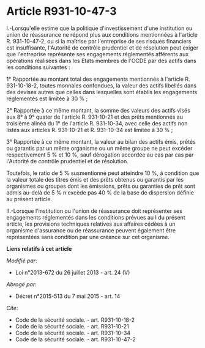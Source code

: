 # Article R931-10-47-3

I.-Lorsqu'elle estime que la politique d'investissement d'une institution ou union de réassurance ne répond plus aux
conditions mentionnées à l'article R. 931-10-47-2, ou si la maîtrise par l'entreprise de ses risques financiers est
insuffisante, l'Autorité de contrôle prudentiel et de résolution peut exiger que l'entreprise représente ses engagements
réglementés afférents aux opérations réalisées dans les Etats membres de l'OCDE par des actifs dans les conditions
suivantes : 

1° Rapportée au montant total des engagements mentionnés à l'article R. 931-10-18-2, toutes monnaies confondues, la valeur
des actifs libellés dans des devises autres que celles dans lesquelles sont établis les engagements réglementés est limitée à
30 % ; 

2° Rapportée à ce même montant, la somme des valeurs des actifs visés aux 8° à 9° quater de l'article R. 931-10-21 et des
prêts mentionnés au troisième alinéa du 1° de l'article R. 931-10-34, avec celle des actifs non listés aux articles R.
931-10-21 et R. 931-10-34 est limitée à 30 % ; 

3° Rapportée à ce même montant, la valeur au bilan des actifs émis, prêtés ou garantis par un même organisme ou un même
groupe ne peut excéder respectivement 5 % et 10 %, sauf dérogation accordée au cas par cas par l'Autorité de contrôle
prudentiel et de résolution. 

Toutefois, le ratio de 5 % susmentionné peut atteindre 10 %, à condition que la valeur totale des titres émis et des prêts
obtenus ou garantis par les organismes ou groupes dont les émissions, prêts ou garanties de prêt sont admis au-delà de 5 %
n'excède pas 40 % de la base de dispersion définie au présent article. 

II.-Lorsque l'institution ou l'union de réassurance doit représenter ses engagements réglementés dans les conditions prévues
au I du présent article, les provisions techniques relatives aux affaires cédées à un organisme d'assurance ou de réassurance
peuvent également être représentées sans condition par une créance sur cet organisme.

**Liens relatifs à cet article**

_Modifié par_:

  - Loi n°2013-672 du 26 juillet 2013 - art. 24 (V)

_Abrogé par_:

  - Décret n°2015-513 du 7 mai 2015 - art. 14

_Cite_:

  - Code de la sécurité sociale. - art. R931-10-18-2
  - Code de la sécurité sociale. - art. R931-10-21
  - Code de la sécurité sociale. - art. R931-10-34
  - Code de la sécurité sociale. - art. R931-10-47-2
